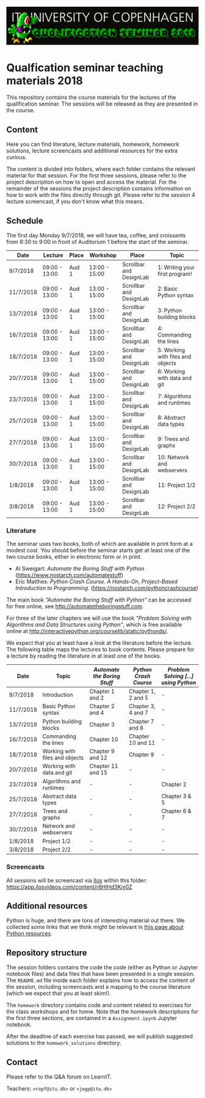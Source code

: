![](logo.png)

# Qualfication seminar teaching materials 2018

This repository contains the course materials for the lectures of the qualification seminar.
The sessions will be released as they are presented in the course.

## Content

Here you can find literature, lecture materials, homework, homework solutions, lecture screencasts and additional resources for the extra
curious.

The content is divided into folders, where each folder contains the relevant
material for that session.
For the first three sessions, please refer to the project description on how
to open and access the material.
For the remainder of the sessions the project description contains information
on how to work with the files directly through git.
Please refer to the session 4 lecture screencast, if you don't know what this means.

## Schedule

The first day Monday 9/7/2018, we will have tea, coffee, and croissants from 8:30 to 9:00 in front of Auditorium 1 before the start of the seminar.

| Date      | Lecture       | Place | Workshop      | Place | Topic  
|---------- | ------------- | ----- | ------------- | ----- | -------------------------- |
| 9/7/2018  | 09:00 - 13:00 | Aud 1 | 13:00 - 15:00 | Scrollbar and DesignLab | 1: Writing your first program! |
| 11/7/2018 | 09:00 - 13:00 | Aud 1 | 13:00 - 15:00 | Scrollbar and DesignLab | 2: Basic Python syntax |
| 13/7/2018 | 09:00 - 13:00 | Aud 1 | 13:00 - 15:00 | Scrollbar and DesignLab | 3: Python building blocks |
| 16/7/2018 | 09:00 - 13:00 | Aud 1 | 13:00 - 15:00 | Scrollbar and DesignLab | 4: Commanding the lines |
| 18/7/2018 | 09:00 - 13:00 | Aud 1 | 13:00 - 15:00 | Scrollbar and DesignLab | 5: Working with files and objects |
| 20/7/2018 | 09:00 - 13:00 | Aud 1 | 13:00 - 15:00 | Scrollbar and DesignLab | 6: Working with data and git |
| 23/7/2018 | 09:00 - 13:00 | Aud 1 | 13:00 - 15:00 | Scrollbar and DesignLab | 7: Algorithms and runtimes |
| 25/7/2018 | 09:00 - 13:00 | Aud 1 | 13:00 - 15:00 | Scrollbar and DesignLab | 8: Abstract data types |
| 27/7/2018 | 09:00 - 13:00 | Aud 1 | 13:00 - 15:00 | Scrollbar and DesignLab | 9: Trees and graphs |
| 30/7/2018 | 09:00 - 13:00 | Aud 1 | 13:00 - 15:00 | Scrollbar and DesignLab | 10: Network and webservers |
| 1/8/2018 | 09:00 - 13:00 | Aud 1 | 13:00 - 15:00 | Scrollbar and DesignLab | 11: Project 1/2 |
| 3/8/2018 | 09:00 - 13:00 | Aud 1 | 13:00 - 15:00 | Scrollbar and DesignLab | 12: Project 2/2 |

### Literature

The seminar uses two books, both of which are available in print form at a modest cost. You should before the seminar starts get at least one of the two course books, either in electronic form or in print.

  * Al Sweigart: _Automate the Boring Stuff with Python_ (https://www.nostarch.com/automatestuff)
  * Eric Matthes: _Python Crash Course. A Hands-On, Project-Based Introduction to Programming_. (https://nostarch.com/pythoncrashcourse)

The main book _"Automate the Boring Stuff with Python"_ can be accessed for free online, see http://automatetheboringstuff.com.

For three of the later chapters we will use the book _"Problem Solving with Algorithms and Data Structures using Python"_, which is free available online at http://interactivepython.org/courselib/static/pythonds/.

We expect that you at least have a look at the literature before the lecture.
The following table maps the lectures to book contents.
Please prepare for a lecture by reading the literature in at least one of the
books.

| Date      | Topic | _Automate the Boring Stuff_ | _Python Crash Course_ | _Problem Solving [...] using Python_
|---------- | ------------- | ----- | ------| ---- |
| 9/7/2018  | Introduction | Chapter 1 and 2 | Chapter 1, 2 and 5 | - |
| 11/7/2018 | Basic Python syntax | Chapter 2 and 4 | Chapter 3, 4 and 7 | - |
| 13/7/2018 | Python building blocks | Chapter 3 | Chapter 7 and 8 | - |
| 16/7/2018 | Commanding the lines | Chapter 10 | Chapter 10 and 11 | - |
| 18/7/2018 | Working with files and objects | Chapter 9 and 12 | Chapter 9 | - |
| 20/7/2018 | Working with data and git | Chapter 11 and 15 | - | - |
| 23/7/2018 | Algorithms and runtimes | - | - | Chapter 2 |
| 25/7/2018 | Abstract data types | - | - | Chapter 3 & 5 |
| 27/7/2018 | Trees and graphs | - | - | Chapter 6 & 7 |
| 30/7/2018 | Network and webservers | - | - | - |
| 1/8/2018 | Project 1/2 | - | - | - |
| 3/8/2018 | Project 2/2 | - | - | - |

### Screencasts

All sessions will be screencast via [Ilos](ilosvideos.com) within this folder: 
https://app.ilosvideos.com/content/r8HlHd3Knj0Z

## Additional resources

Python is huge, and there are tons of interesting material out there.
We collected some links that we think might be relevant in 
[this page about Python resources](resources.md).

## Repository structure
The session folders contains the code the code
(either as Python or Jupyter notebook files) and data files that have been
presented in a single session.
The `README.md` file inside each folder explains how to access the content of the session,
including screencasts and a mapping to the course literature (which we expect
that you at least skim!).

The `homework` directory contains code and content related to exercises for
the class workshops and for home. Note that the homework descriptions for the
first three sections, are contained in a `Assignment.ipynb` Jupyter notebook.

After the deadline of each exercise has passed, we will publish suggested
solutions to the `homework_solutions` directory.

## Contact

Please refer to the Q&A forum on LearnIT.

Teachers: `<ropf@itu.dk>` or `<jegp@itu.dk>`
